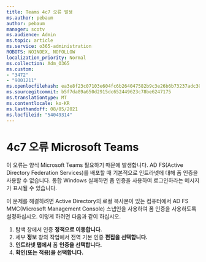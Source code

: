 ```yaml
---
title: Teams 4c7 오류 발생
ms.author: pebaum
author: pebaum
manager: scotv
ms.audience: Admin
ms.topic: article
ms.service: o365-administration
ROBOTS: NOINDEX, NOFOLLOW
localization_priority: Normal
ms.collection: Adm_O365
ms.custom:
- "3472"
- "9001211"
ms.openlocfilehash: ea3e8f23c07103e604fc6b264047582b9c3e26b6b73237adc30eba574e06cfd3
ms.sourcegitcommit: b5f7da89a650d2915dc652449623c78be6247175
ms.translationtype: MT
ms.contentlocale: ko-KR
ms.lasthandoff: 08/05/2021
ms.locfileid: "54049314"
---
```

# <a name="4c7-error-in-microsoft-teams"></a>4c7 오류 Microsoft Teams

이 오류는 양식 Microsoft Teams 필요하기 때문에 발생합니다. AD FS(Active Directory Federation Services)를 배포할 때 기본적으로 인트라넷에 대해 폼 인증을 사용할 수 없습니다. 통합 Windows 실패하면 폼 인증을 사용하여 로그인하라는 메시지가 표시될 수 있습니다.

이 문제를 해결하려면 Active Directory의 로컬 복사본이 있는 컴퓨터에서 AD FS MMC(Microsoft Management Console) 스냅인을 사용하여 폼 인증을 사용하도록 설정하십시오. 이렇게 하려면 다음과 같이 하십시오. 

1. 탐색 창에서 인증 **정책으로 이동합니다.**
2. 세부 **정보** 창의 작업에서 전역 기본 인증 **편집을 선택합니다.**
3. **인트라넷 탭에서** 폼 **인증을 선택합니다.**
4. **확인(또는** **적용)을 선택합니다.**